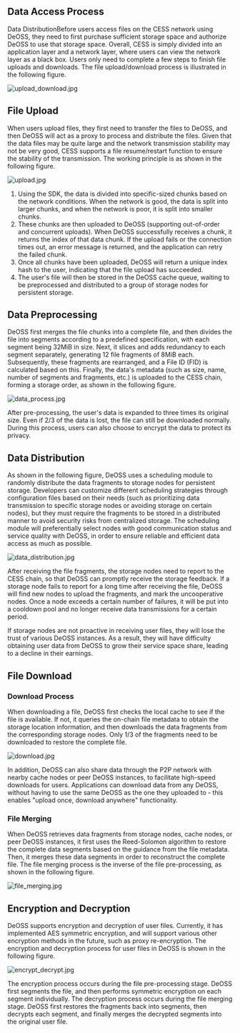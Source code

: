 ## Data Access Process
Data DistributionBefore users access files on the CESS network using DeOSS, they need to first purchase sufficient storage space and authorize DeOSS to use that storage space. Overall, CESS is simply divided into an application layer and a network layer, where users can view the network layer as a black box. Users only need to complete a few steps to finish file uploads and downloads. The file upload/download process is illustrated in the following figure.

![upload_download.jpg](picture/upload_download.jpg)

## File Upload
When users upload files, they first need to transfer the files to DeOSS, and then DeOSS will act as a proxy to process and distribute the files. Given that the data files may be quite large and the network transmission stability may not be very good, CESS supports a file resume/restart function to ensure the stability of the transmission. The working principle is as shown in the following figure.

![upload.jpg](picture/upload.jpg)

1. Using the SDK, the data is divided into specific-sized chunks based on the network conditions. When the network is good, the data is split into larger chunks, and when the network is poor, it is split into smaller chunks.
2. These chunks are then uploaded to DeOSS (supporting out-of-order and concurrent uploads). When DeOSS successfully receives a chunk, it returns the index of that data chunk. If the upload fails or the connection times out, an error message is returned, and the application can retry the failed chunk.
3. Once all chunks have been uploaded, DeOSS will return a unique index hash to the user, indicating that the file upload has succeeded.
4. The user's file will then be stored in the DeOSS cache queue, waiting to be preprocessed and distributed to a group of storage nodes for persistent storage.

## Data Preprocessing
DeOSS first merges the file chunks into a complete file, and then divides the file into segments according to a predefined specification, with each segment being 32MiB in size. Next, it slices and adds redundancy to each segment separately, generating 12 file fragments of 8MiB each. Subsequently, these fragments are rearranged, and a File ID (FID) is calculated based on this. Finally, the data's metadata (such as size, name, number of segments and fragments, etc.) is uploaded to the CESS chain, forming a storage order, as shown in the following figure.

![data_process.jpg](picture/data_process.jpg)

After pre-processing, the user's data is expanded to three times its original size. Even if 2/3 of the data is lost, the file can still be downloaded normally. During this process, users can also choose to encrypt the data to protect its privacy.

## Data Distribution
As shown in the following figure, DeOSS uses a scheduling module to randomly distribute the data fragments to storage nodes for persistent storage. Developers can customize different scheduling strategies through configuration files based on their needs (such as prioritizing data transmission to specific storage nodes or avoiding storage on certain nodes), but they must require the fragments to be stored in a distributed manner to avoid security risks from centralized storage. The scheduling module will preferentially select nodes with good communication status and service quality with DeOSS, in order to ensure reliable and efficient data access as much as possible.

![data_distribution.jpg](picture/data_distribution.jpg)

After receiving the file fragments, the storage nodes need to report to the CESS chain, so that DeOSS can promptly receive the storage feedback. If a storage node fails to report for a long time after receiving the file, DeOSS will find new nodes to upload the fragments, and mark the uncooperative nodes. Once a node exceeds a certain number of failures, it will be put into a cooldown pool and no longer receive data transmissions for a certain period.

If storage nodes are not proactive in receiving user files, they will lose the trust of various DeOSS instances. As a result, they will have difficulty obtaining user data from DeOSS to grow their service space share, leading to a decline in their earnings.

## File Download
### Download Process
When downloading a file, DeOSS first checks the local cache to see if the file is available. If not, it queries the on-chain file metadata to obtain the storage location information, and then downloads the data fragments from the corresponding storage nodes. Only 1/3 of the fragments need to be downloaded to restore the complete file.

![download.jpg](picture/download.jpg)

In addition, DeOSS can also share data through the P2P network with nearby cache nodes or peer DeOSS instances, to facilitate high-speed downloads for users. Applications can download data from any DeOSS, without having to use the same DeOSS as the one they uploaded to - this enables "upload once, download anywhere" functionality.

### File Merging
When DeOSS retrieves data fragments from storage nodes, cache nodes, or peer DeOSS instances, it first uses the Reed-Solomon algorithm to restore the complete data segments based on the guidance from the file metadata. Then, it merges these data segments in order to reconstruct the complete file. The file merging process is the inverse of the file pre-processing, as shown in the following figure.

![file_merging.jpg](picture/file_merging.jpg)

## Encryption and Decryption
DeOSS supports encryption and decryption of user files. Currently, it has implemented AES symmetric encryption, and will support various other encryption methods in the future, such as proxy re-encryption. The encryption and decryption process for user files in DeOSS is shown in the following figure.

![encrypt_decrypt.jpg](picture/encrypt_decrypt.jpg)

The encryption process occurs during the file pre-processing stage. DeOSS first segments the file, and then performs symmetric encryption on each segment individually. The decryption process occurs during the file merging stage. DeOSS first restores the fragments back into segments, then decrypts each segment, and finally merges the decrypted segments into the original user file.
